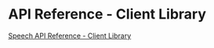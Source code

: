 <!-- 
NavPath: Bing Speech API/Client Library
LinkLabel: API Reference
ExternalLink: https://staging.www.projectoxford.ai/Files/Doc/Speech/Windows/index.html
Weight: 20
-->

# API Reference - Client Library

[Speech API Reference - Client Library](https://staging.www.projectoxford.ai/Files/Doc/Speech/Windows/index.html)
